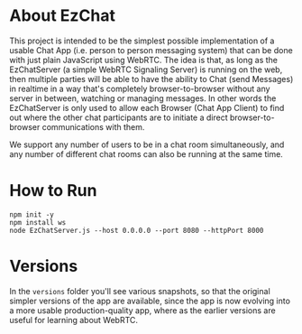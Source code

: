 # About EzChat

This project is intended to be the simplest possible implementation of a usable Chat App (i.e. person to person messaging system) that can be done with just plain JavaScript using WebRTC. The idea is that, as long as the EzChatServer (a simple WebRTC Signaling Server) is running on the web, then multiple parties will be able to have the ability to Chat (send Messages) in realtime in a way that's completely browser-to-browser without any server in between, watching or managing messages. In other words the EzChatServer is only used to allow each Browser (Chat App Client) to find out where the other chat participants are to initiate a direct browser-to-browser communications with them.

We support any number of users to be in a chat room simultaneously, and any number of different chat rooms can also be running at the same time.

# How to Run

    npm init -y
    npm install ws
    node EzChatServer.js --host 0.0.0.0 --port 8080 --httpPort 8000


# Versions 

In the `versions` folder you'll see various snapshots, so that the original simpler versions of the app are available, since the app is now evolving into a more usable production-quality app, where as the earlier versions are useful for learning about WebRTC.